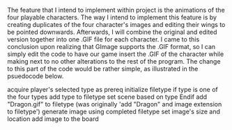 The feature that I intend to implement within project is the animations of the four playable characters. The way I intend to implement this feature is by creating 
duplicates of the four character's images and editing their wings to be pointed downwards. Afterwards, I will combine the original and edited version together into one
.GIF file for each character. I came to this conclusion upon realizing that GImage supports the .GIF format, so I can simply edit the code to have our game insert the 
.GIF of the character while making next to no other alterations to the rest of the program. The change to this part of the code would be rather simple, as illustrated 
in the psuedocode below.

acquire player's selected type as prereq
initialize filetype
if type is one of the four types
    add type to filetype
    set scene based on type
Endif
add "Dragon.gif" to filetype (was originally 'add "Dragon" and image extension to filetype')
generate image using completed filetype
set image's size and location
add image to the board
